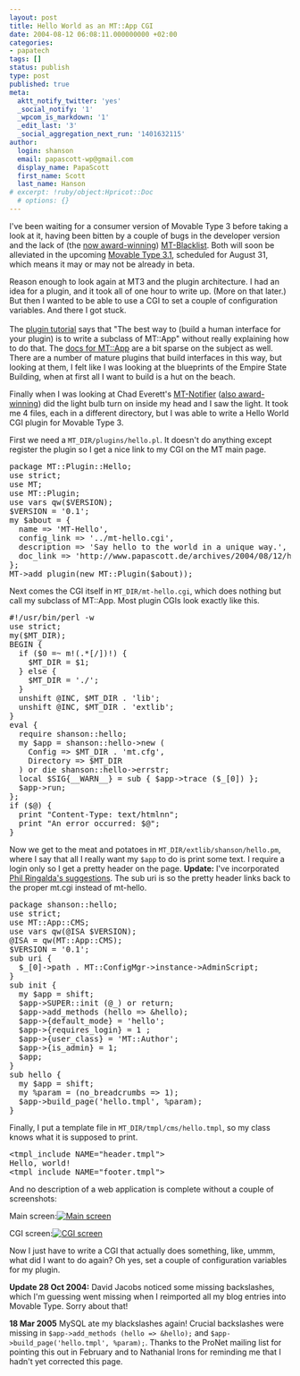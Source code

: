 ```yaml
---
layout: post
title: Hello World as an MT::App CGI
date: 2004-08-12 06:08:11.000000000 +02:00
categories:
- papatech
tags: []
status: publish
type: post
published: true
meta:
  aktt_notify_twitter: 'yes'
  _social_notify: '1'
  _wpcom_is_markdown: '1'
  _edit_last: '3'
  _social_aggregation_next_run: '1401632115'
author:
  login: shanson
  email: papascott-wp@gmail.com
  display_name: PapaScott
  first_name: Scott
  last_name: Hanson
# excerpt: !ruby/object:Hpricot::Doc
  # options: {}
---
```

<p>I've been waiting for a consumer version of Movable Type 3 before taking a look at it, having been bitten by a couple of bugs in the developer version and the lack of (the <a href="http://www.sixapart.com/log/2004/07/plug_in_to_mova.shtml">now award-winning</a>) <a href="http://www.jayallen.org/comment_spam/">MT-Blacklist</a>. Both will soon be alleviated in the upcoming <a href="http://www.movabletype.org/news/2004/07/movable_type_31_whats_new.shtml" title="Movable Type Publishing Platform: Movable Type 3.1: What's New">Movable Type 3.1</a>, scheduled for August 31, which means it may or may not be already in beta.</p>
<p>Reason enough to look again at MT3 and the plugin architecture. I had an idea for a plugin, and it took all of one hour to write up. (More on that later.) But then I wanted to be able to use a CGI to set a couple of configuration variables. And there I got stuck.<br />
<!--more--><br />
The <a href="http://www.movabletype.org/docs/plugin-tut.html#interface%20guidelines" title="Writing a plugin">plugin tutorial</a> says that "The best way to (build a human interface for your plugin) is to write a subclass of MT::App" without really explaining how to do that. The <a href="http://www.movabletype.org/docs/mtapi_mt_app.html" title="MT::App">docs for MT::App</a> are a bit sparse on the subject as well. There are a number of mature plugins that build interfaces in this way, but looking at them, I felt like I was looking at the blueprints of the Empire State Building, when at first all I want to build is a hut on the beach.</p>
<p>Finally when I was looking at Chad Everett's <a href="http://jayseae.cxliv.org/movable_type/notifier/" title="MT-Notifier" plugin for movable type>MT-Notifier</a> (<a href="http://www.sixapart.com/log/2004/07/plug_in_to_mova.shtml">also award-winning</a>) did the light bulb turn on inside my head and I saw the light. It took me 4 files, each in a different directory, but I was able to write a Hello World CGI plugin for Movable Type 3.</p>
<p>First we need a <code>MT_DIR/plugins/hello.pl</code>. It doesn't do anything except register the plugin so I get a nice link to my CGI on the MT main page.</p>
<pre>package MT::Plugin::Hello;
use strict;
use MT;
use MT::Plugin;
use vars qw($VERSION);
$VERSION = '0.1';
my $about = {
  name => 'MT-Hello',
  config_link => '../mt-hello.cgi',
  description => 'Say hello to the world in a unique way.',
  doc_link => 'http://www.papascott.de/archives/2004/08/12/hello-world-as-an-mtapp-cgi/'
}; 
MT->add_plugin(new MT::Plugin($about));</pre>
<p>Next comes the CGI itself in <code>MT_DIR/mt-hello.cgi</code>, which does nothing but call my subclass of MT::App. Most plugin CGIs look exactly like this.</p>
<pre>#!/usr/bin/perl -w
use strict;
my($MT_DIR);
BEGIN {
  if ($0 =~ m!(.*[/])!) {
    $MT_DIR = $1;
  } else {
    $MT_DIR = './';
  }
  unshift @INC, $MT_DIR . 'lib';
  unshift @INC, $MT_DIR . 'extlib';
}
eval {
  require shanson::hello;
  my $app = shanson::hello->new (
    Config => $MT_DIR . 'mt.cfg',
    Directory => $MT_DIR
  ) or die shanson::hello->errstr;
  local $SIG{__WARN__} = sub { $app->trace ($_[0]) };
  $app->run;
};
if ($@) {
  print "Content-Type: text/htmlnn";
  print "An error occurred: $@";
}</pre>
<p>Now we get to the meat and potatoes in <code>MT_DIR/extlib/shanson/hello.pm</code>, where I say that all I really want my <code>$app</code> to do is print some text. I require a login only so I get a pretty header on the page. <strong>Update:</strong> I've incorporated <a href="http://www.papascott.de/archives/2004/08/12/hello-world-as-an-mtapp-cgi/#comment-1501">Phil Ringalda's suggestions</a>. The sub uri is so the pretty header links back to the proper mt.cgi instead of mt-hello.</p>
<pre>package shanson::hello;
use strict;
use MT::App::CMS;
use vars qw(@ISA $VERSION);
@ISA = qw(MT::App::CMS);
$VERSION = '0.1';
sub uri {
  $_[0]->path . MT::ConfigMgr->instance->AdminScript;
}
sub init {
  my $app = shift;
  $app->SUPER::init (@_) or return;
  $app->add_methods (hello => &hello);
  $app->{default_mode} = 'hello';
  $app->{requires_login} = 1 ;
  $app->{user_class} = 'MT::Author';
  $app->{is_admin} = 1;
  $app;
}
sub hello {
  my $app = shift;
  my %param = (no_breadcrumbs => 1);
  $app->build_page('hello.tmpl', %param);
}</pre>
<p>Finally, I put a template file in <code>MT_DIR/tmpl/cms/hello.tmpl</code>, so my class knows what it is supposed to print.</p>
<pre>&lt;tmpl_include NAME="header.tmpl"&gt;
Hello, world!
&lt;tmpl_include NAME="footer.tmpl"&gt;</pre>
<p>And no description of a web application is complete without a couple of screenshots:</p>
<p>Main screen:<a href="http://www.papascott.de/wordpress/wp-content/uploads/2004/08/hello_main.gif"><img src="http://www.papascott.de/wordpress/wp-content/uploads/2004/08/hello_mainthumb.gif" alt="Main screen" border="0" /></a></p>
<p>CGI screen:<a href="http://www.papascott.de/wordpress/wp-content/uploads/2004/08/hello_cgi.gif"><img src="http://www.papascott.de/wordpress/wp-content/uploads/2004/08/hello_cgithumb.gif" alt="CGI screen" border="0" /></a></p>
<p>Now I just have to write a CGI that actually does something, like, ummm, what did I want to do again? Oh yes, set a couple of configuration variables for my plugin.</p>
<p><strong>Update 28 Oct 2004:</strong> David Jacobs noticed some missing backslashes, which I'm guessing went missing when I reimported all my blog entries into Movable Type. Sorry about that!</p>
<p><strong>18 Mar 2005</strong> MySQL ate my blackslashes again! Crucial backslashes were missing in <code>$app-&gt;add_methods (hello =&gt; &hello);</code> and <code>$app-&gt;build_page('hello.tmpl', %param);</code>. Thanks to the ProNet mailing list for pointing this out in February and to Nathanial Irons for reminding me that I hadn't yet corrected this page.</p>
